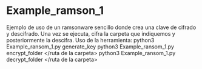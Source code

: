 # Example_ramson_1
Ejemplo de uso de un ramsonware sencillo donde crea una clave de cifrado y descifrado. Una vez se ejecuta, cifra la carpeta que indiquemos y posteriormente la descifra.
Uso de la herramienta:
python3 Example_ransom_1.py generate_key
python3  Example_ransom_1.py encrypt_folder </ruta de la carpeta>
python3  Example_ransom_1.py decrypt_folder </ruta de la carpeta>
